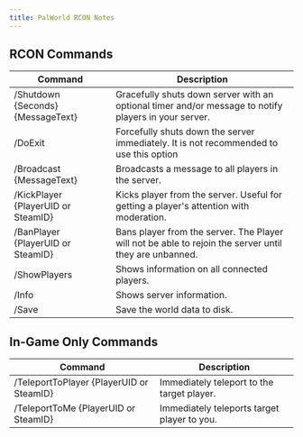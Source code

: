 ```yaml
---
title: PalWorld RCON Notes
---
```


## RCON Commands

| Command                            | Description                                                                                            |
| ---------------------------------- | ------------------------------------------------------------------------------------------------------ |
| /Shutdown {Seconds} {MessageText}  | Gracefully shuts down server with an optional timer and/or message to notify players in your server.   |
| /DoExit                            | Forcefully shuts down the server immediately. It is not recommended to use this option                 |
| /Broadcast {MessageText}           | Broadcasts a message to all players in the server.                                                     |
| /KickPlayer {PlayerUID or SteamID} | Kicks player from the server. Useful for getting a player's attention with moderation.                 |
| /BanPlayer {PlayerUID or SteamID}  | Bans player from the server. The Player will not be able to rejoin the server until they are unbanned. |
| /ShowPlayers                       | Shows information on all connected players.                                                            |
| /Info                              | Shows server information.                                                                              |
| /Save                              | Save the world data to disk.                                                                           |

## In-Game Only Commands

| Command                                  | Description                                 |
| ---------------------------------------- | ------------------------------------------- |
| /TeleportToPlayer {PlayerUID or SteamID} | Immediately teleport to the target player.  |
| /TeleportToMe {PlayerUID or SteamID}     | Immediately teleports target player to you. |
